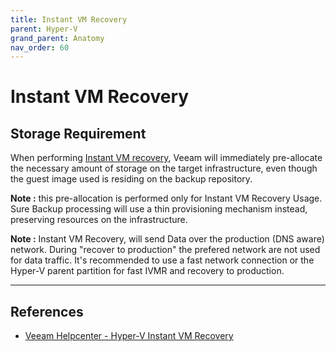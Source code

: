 ```yaml
---
title: Instant VM Recovery
parent: Hyper-V
grand_parent: Anatomy
nav_order: 60
---
```


# Instant VM Recovery

## Storage Requirement
When performing [Instant VM recovery](https://helpcenter.veeam.com/docs/backup/hyperv/instant_recovery.html), Veeam will immediately pre-allocate the necessary amount of storage on the target infrastructure, even though the guest image used is residing on the backup repository.

**Note :** this pre-allocation is performed only for Instant VM Recovery Usage. Sure Backup processing will use a thin provisioning mechanism instead, preserving resources on the infrastructure.

**Note :**  Instant VM Recovery, will send Data over the production (DNS aware) network. During "recover to production" the prefered network are not used for data traffic. It's recommended to use a fast network connection or the Hyper-V parent partition for fast IVMR and recovery to production.

---

## References
- [Veeam Helpcenter - Hyper-V Instant VM Recovery](https://helpcenter.veeam.com/docs/backup/hyperv/instant_recovery.html)